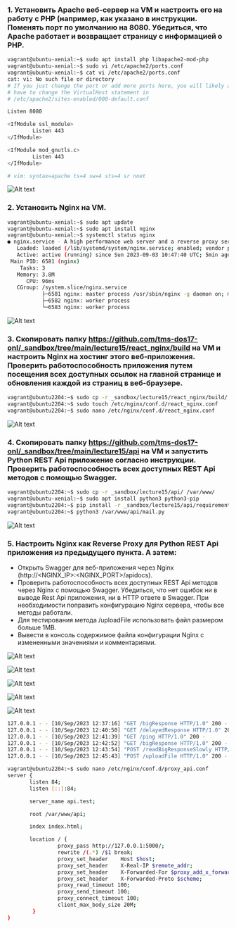 ### 1. Установить Apache веб-сервер на VM и настроить его на работу с PHP (например, как указано в инструкции. Поменять порт по умолчанию на 8080. Убедиться, что Apache работает и возвращает страницу с информацией о PHP.
```bash
vagrant@ubuntu-xenial:~$ sudo apt install php libapache2-mod-php
vagrant@ubuntu-xenial:~$ sudo vi /etc/apache2/ports.conf
vagrant@ubuntu-xenial:~$ cat vi /etc/apache2/ports.conf
cat: vi: No such file or directory
# If you just change the port or add more ports here, you will likely also
# have to change the VirtualHost statement in
# /etc/apache2/sites-enabled/000-default.conf

Listen 8080

<IfModule ssl_module>
        Listen 443
</IfModule>

<IfModule mod_gnutls.c>
        Listen 443
</IfModule>

# vim: syntax=apache ts=4 sw=4 sts=4 sr noet

```
![Alt text](image/phpinfo.png)

### 2. Установить Nginx на VM.
```bash
vagrant@ubuntu-xenial:~$ sudo apt update
vagrant@ubuntu-xenial:~$ sudo apt install nginx
vagrant@ubuntu-xenial:~$ systemctl status nginx
● nginx.service - A high performance web server and a reverse proxy server
   Loaded: loaded (/lib/systemd/system/nginx.service; enabled; vendor preset: enabled)
   Active: active (running) since Sun 2023-09-03 10:47:40 UTC; 5min ago
 Main PID: 6581 (nginx)
    Tasks: 3
   Memory: 3.8M
      CPU: 96ms
   CGroup: /system.slice/nginx.service
           ├─6581 nginx: master process /usr/sbin/nginx -g daemon on; master_process o
           ├─6582 nginx: worker process
           └─6583 nginx: worker process

```
![Alt text](image/Welcom_nginx.png)

### 3. Скопировать папку https://github.com/tms-dos17-onl/_sandbox/tree/main/lecture15/react_nginx/build на VM и настроить Nginx на хостинг этого веб-приложения. Проверить работоспособность приложения путем посещения всех доступных ссылок на главной странице и обновления каждой из страниц в веб-браузере.
```bash
vagrant@ubuntu2204:~$ sudo cp -r _sandbox/lecture15/react_nginx/build/ /var/www/
vagrant@ubuntu2204:~$ sudo touch /etc/nginx/conf.d/react_nginx.conf
vagrant@ubuntu2204:~$ sudo nano /etc/nginx/conf.d/react_nginx.conf

```
![Alt text](image/2_rest.png)

### 4. Скопировать папку https://github.com/tms-dos17-onl/_sandbox/tree/main/lecture15/api на VM и запустить Python REST Api приложение согласно инструкции. Проверить работоспособность всех доступных REST Api методов с помощью Swagger.
```bash
vagrant@ubuntu2204:~$ sudo cp -r _sandbox/lecture15/api/ /var/www/
vagrant@ubuntu-xenial:~$ sudo apt install python3 python3-pip
vagrant@ubuntu2204:~$ pip install -r _sandbox/lecture15/api/requirements.txt
vagrant@ubuntu2204:~$ python3 /var/www/api/mail.py

```
![Alt text](image/3_swagger.png)

### 5. Настроить Nginx как Reverse Proxy для Python REST Api приложения из предыдущего пункта. А затем:
- Открыть Swagger для веб-приложения через Nginx (http://<NGINX_IP>:<NGINX_PORT>/apidocs).
- Проверить работоспособность всех доступных REST Api методов через Nginx с помощью Swagger. Убедиться, что нет ошибок ни в выводе Rest Api приложения, ни в HTTP ответе в Swagger. При необходимости поправить конфигурацию Nginx сервера, чтобы все методы работали.
- Для тестирования метода /uploadFile использовать файл размером больше 1MB.
- Вывести в консоль содержимое файла конфигурации Nginx с измененными значениями и комментариями.

![Alt text](image/t51.png)

![Alt text](image/t52.png)

![Alt text](image/t53.png)

![Alt text](image/t54.png)

![Alt text](image/t55.png)

```bash
127.0.0.1 - - [10/Sep/2023 12:37:16] "GET /bigResponse HTTP/1.0" 200 -
127.0.0.1 - - [10/Sep/2023 12:40:50] "GET /delayedResponse HTTP/1.0" 200 -
127.0.0.1 - - [10/Sep/2023 12:41:39] "GET /ping HTTP/1.0" 200 -
127.0.0.1 - - [10/Sep/2023 12:42:52] "GET /bigResponse HTTP/1.0" 200 -
127.0.0.1 - - [10/Sep/2023 12:43:54] "POST /readBigResponseSlowly HTTP/1.0" 200 -
127.0.0.1 - - [10/Sep/2023 12:45:43] "POST /uploadFile HTTP/1.0" 200 -

```

```bash
vagrant@ubuntu2204:~$ sudo nano /etc/nginx/conf.d/proxy_api.conf
server {
       listen 84;
       listen [::]:84;

       server_name api.test;

       root /var/www/api;

       index index.html;

       location / {
                proxy_pass http://127.0.0.1:5000/;
                rewrite /(.*) /$1 break;
                proxy_set_header    Host $host;
                proxy_set_header    X-Real-IP $remote_addr;
                proxy_set_header    X-Forwarded-For $proxy_add_x_forwarded_for;
                proxy_set_header    X-Forwarded-Proto $scheme;
                proxy_read_timeout 100;
                proxy_send_timeout 100;
                proxy_connect_timeout 100;
                client_max_body_size 20M;
        }
}

```
